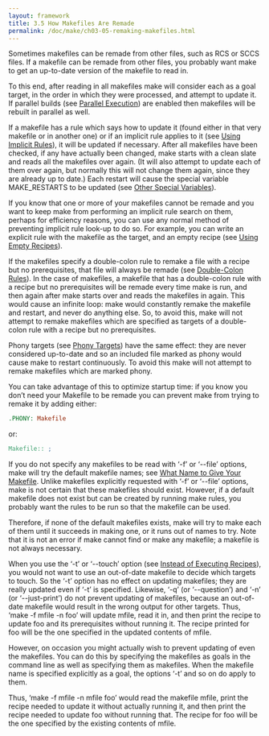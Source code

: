 ```yaml
---
layout: framework
title: 3.5 How Makefiles Are Remade
permalink: /doc/make/ch03-05-remaking-makefiles.html
---
```



Sometimes makefiles can be remade from other files, such as RCS or SCCS files. If a makefile can be remade from other files, you probably want make to get an up-to-date version of the makefile to read in.

To this end, after reading in all makefiles make will consider each as a goal target, in the order in which they were processed, and attempt to update it. If parallel builds (see [Parallel Execution]()) are enabled then makefiles will be rebuilt in parallel as well.

If a makefile has a rule which says how to update it (found either in that very makefile or in another one) or if an implicit rule applies to it (see [Using Implicit Rules]()), it will be updated if necessary. After all makefiles have been checked, if any have actually been changed, make starts with a clean slate and reads all the makefiles over again. (It will also attempt to update each of them over again, but normally this will not change them again, since they are already up to date.) Each restart will cause the special variable MAKE_RESTARTS to be updated (see [Other Special Variables]()).

If you know that one or more of your makefiles cannot be remade and you want to keep make from performing an implicit rule search on them, perhaps for efficiency reasons, you can use any normal method of preventing implicit rule look-up to do so. For example, you can write an explicit rule with the makefile as the target, and an empty recipe (see [Using Empty Recipes]()).

If the makefiles specify a double-colon rule to remake a file with a recipe but no prerequisites, that file will always be remade (see [Double-Colon Rules]()). In the case of makefiles, a makefile that has a double-colon rule with a recipe but no prerequisites will be remade every time make is run, and then again after make starts over and reads the makefiles in again. This would cause an infinite loop: make would constantly remake the makefile and restart, and never do anything else. So, to avoid this, make will not attempt to remake makefiles which are specified as targets of a double-colon rule with a recipe but no prerequisites.

Phony targets (see [Phony Targets]()) have the same effect: they are never considered up-to-date and so an included file marked as phony would cause make to restart continuously. To avoid this make will not attempt to remake makefiles which are marked phony.

You can take advantage of this to optimize startup time: if you know you don’t need your Makefile to be remade you can prevent make from trying to remake it by adding either:

```makefile
.PHONY: Makefile
```

or:

```makefile
Makefile:: ;
```

If you do not specify any makefiles to be read with ‘-f’ or ‘--file’ options, make will try the default makefile names; see [What Name to Give Your Makefile](). Unlike makefiles explicitly requested with ‘-f’ or ‘--file’ options, make is not certain that these makefiles should exist. However, if a default makefile does not exist but can be created by running make rules, you probably want the rules to be run so that the makefile can be used.

Therefore, if none of the default makefiles exists, make will try to make each of them until it succeeds in making one, or it runs out of names to try. Note that it is not an error if make cannot find or make any makefile; a makefile is not always necessary.

When you use the ‘-t’ or ‘--touch’ option (see [Instead of Executing Recipes]()), you would not want to use an out-of-date makefile to decide which targets to touch. So the ‘-t’ option has no effect on updating makefiles; they are really updated even if ‘-t’ is specified. Likewise, ‘-q’ (or ‘--question’) and ‘-n’ (or ‘--just-print’) do not prevent updating of makefiles, because an out-of-date makefile would result in the wrong output for other targets. Thus, ‘make -f mfile -n foo’ will update mfile, read it in, and then print the recipe to update foo and its prerequisites without running it. The recipe printed for foo will be the one specified in the updated contents of mfile.

However, on occasion you might actually wish to prevent updating of even the makefiles. You can do this by specifying the makefiles as goals in the command line as well as specifying them as makefiles. When the makefile name is specified explicitly as a goal, the options ‘-t’ and so on do apply to them.

Thus, ‘make -f mfile -n mfile foo’ would read the makefile mfile, print the recipe needed to update it without actually running it, and then print the recipe needed to update foo without running that. The recipe for foo will be the one specified by the existing contents of mfile.